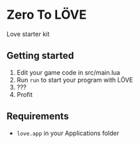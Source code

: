 # Zero To LÖVE
Love starter kit

## Getting started

1. Edit your game code in src/main.lua
2. Run `run` to start your program with LÖVE
3. ???
4. Profit

## Requirements

- `love.app` in your Applications folder
